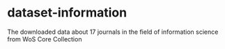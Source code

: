 # dataset-information
The downloaded data about 17 journals in the field of information science from WoS Core Collection
